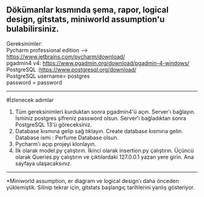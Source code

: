 Dökümanlar kısmında şema, rapor, logical design, gitstats, miniworld assumption'u bulabilirsiniz.  <br />
----------------------------------------------
Gereksinimler:  <br />
Pycharm professional edition --> https://www.jetbrains.com/pycharm/download/  <br />
pgadmin4 v4: https://www.pgadmin.org/download/pgadmin-4-windows/  <br />
PostgreSQL :https://www.postgresql.org/download/  <br />
PostgreSQL username= postgres <br />
password = password  <br />

------------------------------------------
#İzlenecek adımlar  <br />
1) Tüm gereksinimleri kurduktan sonra pgadmin4'ü açın. Server'ı bağlayın. İsminiz postgres şifreniz password olsun. Server'ı bağladıktan sonra PostgreSQL 13'ü göreceksiniz.  <br />
2) Database kısmına gelip sağ tıklayın. Create database kısmına gelin. Database ismi : Perfume Database olsun.  <br />
3) Pycharm'ı açıp projeyi klonlayın.  <br />
4) İlk olarak model.py çalıştırın. İkinci olarak insertion.py çalıştırın. Üçüncü olarak Queries.py çalıştırın ve çıktılardaki 127.0.0.1 yazan yere girin. Ana sayfaya ulaşacaksınız.

------------------------------------------

*Miniworld assumption, er diagram ve logical design'ı daha önceden yüklemiştik. Silinip tekrar için, gitstats başlangıç tarihlerini yanlış gösteriyor.
